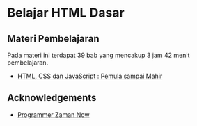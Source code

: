 # Belajar HTML Dasar

## Materi Pembelajaran

Pada materi ini terdapat 39 bab yang mencakup 3 jam 42 menit pembelajaran.

- [HTML, CSS dan JavaScript : Pemula sampai Mahir](https://www.udemy.com/course/pemrograman-javascript-pemula-sampai-mahir/)

## Acknowledgements

- [Programmer Zaman Now](https://www.programmerzamannow.com/)
